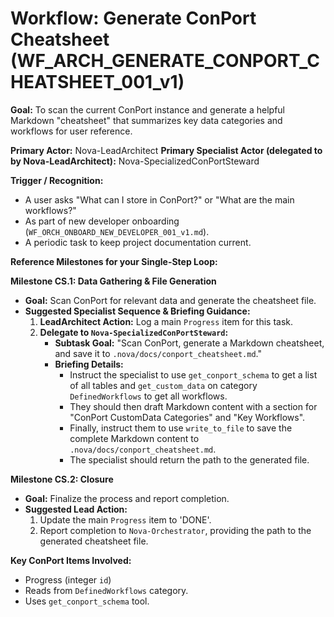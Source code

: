 # Workflow: Generate ConPort Cheatsheet (WF_ARCH_GENERATE_CONPORT_CHEATSHEET_001_v1)

**Goal:** To scan the current ConPort instance and generate a helpful Markdown "cheatsheet" that summarizes key data categories and workflows for user reference.

**Primary Actor:** Nova-LeadArchitect
**Primary Specialist Actor (delegated to by Nova-LeadArchitect):** Nova-SpecializedConPortSteward

**Trigger / Recognition:**

- A user asks "What can I store in ConPort?" or "What are the main workflows?"
- As part of new developer onboarding (`WF_ORCH_ONBOARD_NEW_DEVELOPER_001_v1.md`).
- A periodic task to keep project documentation current.

**Reference Milestones for your Single-Step Loop:**

**Milestone CS.1: Data Gathering & File Generation**

- **Goal:** Scan ConPort for relevant data and generate the cheatsheet file.
- **Suggested Specialist Sequence & Briefing Guidance:**
  1.  **LeadArchitect Action:** Log a main `Progress` item for this task.
  2.  **Delegate to `Nova-SpecializedConPortSteward`:**
      - **Subtask Goal:** "Scan ConPort, generate a Markdown cheatsheet, and save it to `.nova/docs/conport_cheatsheet.md`."
      - **Briefing Details:**
        - Instruct the specialist to use `get_conport_schema` to get a list of all tables and `get_custom_data` on category `DefinedWorkflows` to get all workflows.
        - They should then draft Markdown content with a section for "ConPort CustomData Categories" and "Key Workflows".
        - Finally, instruct them to use `write_to_file` to save the complete Markdown content to `.nova/docs/conport_cheatsheet.md`.
        - The specialist should return the path to the generated file.

**Milestone CS.2: Closure**

- **Goal:** Finalize the process and report completion.
- **Suggested Lead Action:**
  1.  Update the main `Progress` item to 'DONE'.
  2.  Report completion to `Nova-Orchestrator`, providing the path to the generated cheatsheet file.

**Key ConPort Items Involved:**

- Progress (integer `id`)
- Reads from `DefinedWorkflows` category.
- Uses `get_conport_schema` tool.
